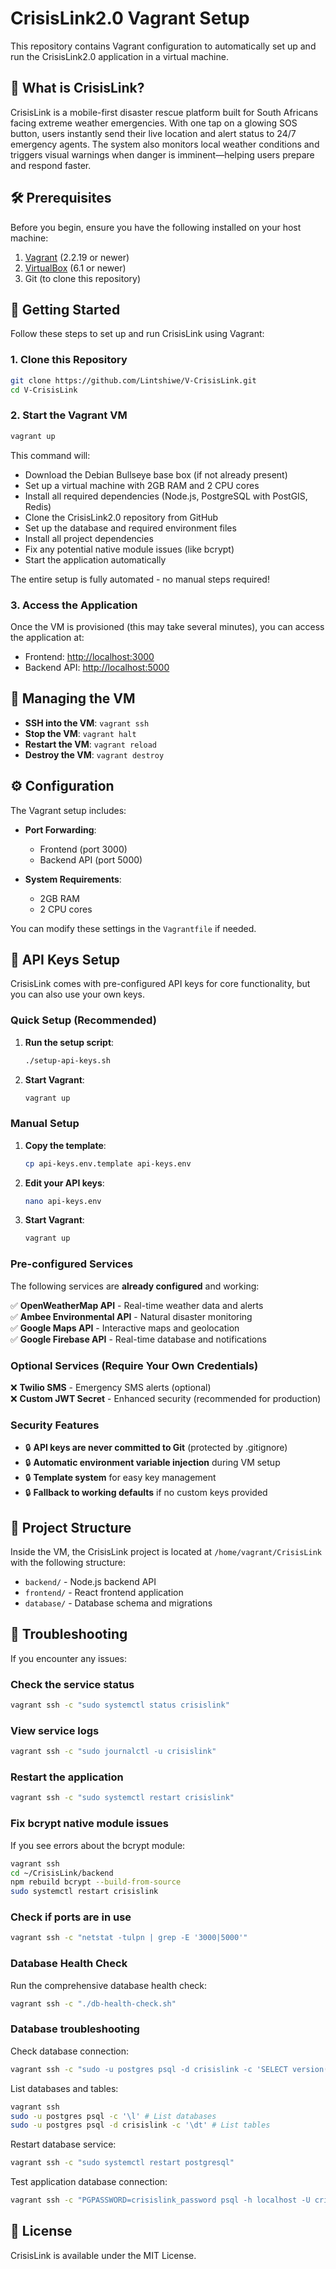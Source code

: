 # CrisisLink2.0 Vagrant Setup

This repository contains Vagrant configuration to automatically set up and run the CrisisLink2.0 application in a virtual machine.

## 🚨 What is CrisisLink?

CrisisLink is a mobile-first disaster rescue platform built for South Africans facing extreme weather emergencies. With one tap on a glowing SOS button, users instantly send their live location and alert status to 24/7 emergency agents. The system also monitors local weather conditions and triggers visual warnings when danger is imminent—helping users prepare and respond faster.

## 🛠️ Prerequisites

Before you begin, ensure you have the following installed on your host machine:

1. [Vagrant](https://www.vagrantup.com/downloads) (2.2.19 or newer)
2. [VirtualBox](https://www.virtualbox.org/wiki/Downloads) (6.1 or newer)
3. Git (to clone this repository)

## 🚀 Getting Started

Follow these steps to set up and run CrisisLink using Vagrant:

### 1. Clone this Repository

```bash
git clone https://github.com/Lintshiwe/V-CrisisLink.git
cd V-CrisisLink
```

### 2. Start the Vagrant VM

```bash
vagrant up
```

This command will:

- Download the Debian Bullseye base box (if not already present)
- Set up a virtual machine with 2GB RAM and 2 CPU cores
- Install all required dependencies (Node.js, PostgreSQL with PostGIS, Redis)
- Clone the CrisisLink2.0 repository from GitHub
- Set up the database and required environment files
- Install all project dependencies
- Fix any potential native module issues (like bcrypt)
- Start the application automatically

The entire setup is fully automated - no manual steps required!

### 3. Access the Application

Once the VM is provisioned (this may take several minutes), you can access the application at:

- Frontend: [http://localhost:3000](http://localhost:3000)
- Backend API: [http://localhost:5000](http://localhost:5000)

## 🔧 Managing the VM

- **SSH into the VM**: `vagrant ssh`
- **Stop the VM**: `vagrant halt`
- **Restart the VM**: `vagrant reload`
- **Destroy the VM**: `vagrant destroy`

## ⚙️ Configuration

The Vagrant setup includes:

- **Port Forwarding**:

  - Frontend (port 3000)
  - Backend API (port 5000)

- **System Requirements**:
  - 2GB RAM
  - 2 CPU cores

You can modify these settings in the `Vagrantfile` if needed.

## 🔑 API Keys Setup

CrisisLink comes with pre-configured API keys for core functionality, but you can also use your own keys.

### Quick Setup (Recommended)

1. **Run the setup script**:

   ```bash
   ./setup-api-keys.sh
   ```

2. **Start Vagrant**:

   ```bash
   vagrant up
   ```

### Manual Setup

1. **Copy the template**:

   ```bash
   cp api-keys.env.template api-keys.env
   ```

2. **Edit your API keys**:

   ```bash
   nano api-keys.env
   ```

3. **Start Vagrant**:

   ```bash
   vagrant up
   ```

### Pre-configured Services

The following services are **already configured** and working:

✅ **OpenWeatherMap API** - Real-time weather data and alerts  
✅ **Ambee Environmental API** - Natural disaster monitoring  
✅ **Google Maps API** - Interactive maps and geolocation  
✅ **Google Firebase API** - Real-time database and notifications

### Optional Services (Require Your Own Credentials)

❌ **Twilio SMS** - Emergency SMS alerts (optional)  
❌ **Custom JWT Secret** - Enhanced security (recommended for production)

### Security Features

- 🔒 **API keys are never committed to Git** (protected by .gitignore)
- 🔒 **Automatic environment variable injection** during VM setup
- 🔒 **Template system** for easy key management
- 🔒 **Fallback to working defaults** if no custom keys provided

## 🧩 Project Structure

Inside the VM, the CrisisLink project is located at `/home/vagrant/CrisisLink` with the following structure:

- `backend/` - Node.js backend API
- `frontend/` - React frontend application
- `database/` - Database schema and migrations

## 📝 Troubleshooting

If you encounter any issues:

### Check the service status

```bash
vagrant ssh -c "sudo systemctl status crisislink"
```

### View service logs

```bash
vagrant ssh -c "sudo journalctl -u crisislink"
```

### Restart the application

```bash
vagrant ssh -c "sudo systemctl restart crisislink"
```

### Fix bcrypt native module issues

If you see errors about the bcrypt module:

```bash
vagrant ssh
cd ~/CrisisLink/backend
npm rebuild bcrypt --build-from-source
sudo systemctl restart crisislink
```

### Check if ports are in use

```bash
vagrant ssh -c "netstat -tulpn | grep -E '3000|5000'"
```

### Database Health Check

Run the comprehensive database health check:

```bash
vagrant ssh -c "./db-health-check.sh"
```

### Database troubleshooting

Check database connection:

```bash
vagrant ssh -c "sudo -u postgres psql -d crisislink -c 'SELECT version();'"
```

List databases and tables:

```bash
vagrant ssh
sudo -u postgres psql -c '\l' # List databases
sudo -u postgres psql -d crisislink -c '\dt' # List tables
```

Restart database service:

```bash
vagrant ssh -c "sudo systemctl restart postgresql"
```

Test application database connection:

```bash
vagrant ssh -c "PGPASSWORD=crisislink_password psql -h localhost -U crisislink_user -d crisislink -c 'SELECT 1;'"
```

## 📄 License

CrisisLink is available under the MIT License.
